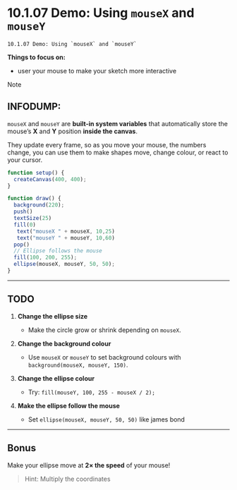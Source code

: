 # 10.1.07 Demo: Using `mouseX` and `mouseY`

```
10.1.07 Demo: Using `mouseX` and `mouseY`
```

**Things to focus on:**
* user your mouse to make your sketch more interactive


> [!NOTE]
> ## INFODUMP:
> 
> `mouseX` and `mouseY` are **built-in system variables** that automatically store the mouse’s **X** and **Y** position **inside the canvas**.
>
> They update every frame, so as you move your mouse, the numbers change, you can use them to make shapes move, change colour, or react to your cursor.
>   

```javascript
function setup() {
  createCanvas(400, 400);
}

function draw() {
  background(220);
  push()
  textSize(25)
  fill(0)
   text("mouseX " + mouseX, 10,25)
   text("mouseY " + mouseY, 10,60)
  pop()
  // Ellipse follows the mouse
  fill(100, 200, 255);
  ellipse(mouseX, mouseY, 50, 50);
}
```


---

## **TODO**

1. **Change the ellipse size**

   * Make the circle grow or shrink depending on `mouseX`.

2. **Change the background colour**

   * Use `mouseX` or `mouseY` to set background colours with `background(mouseX, mouseY, 150)`.

3. **Change the ellipse colour**

   * Try: `fill(mouseY, 100, 255 - mouseX / 2);`

4. **Make the ellipse follow the mouse**

   * Set `ellipse(mouseX, mouseY, 50, 50)` like james bond


---

## **Bonus**

Make your ellipse move at **2× the speed** of your mouse!

> Hint: Multiply the coordinates
